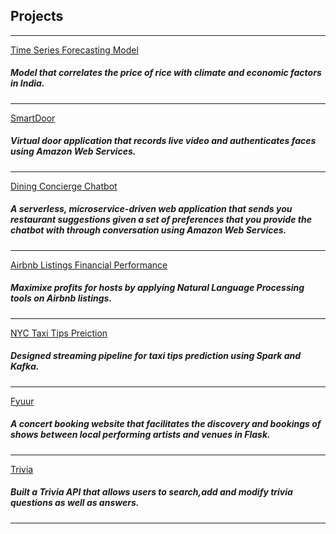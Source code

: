 ## Projects

---



[Time Series Forecasting Model](https://github.com/Roshni96/Rice_price_forecast)

<h5>Model that correlates the price of rice with climate and economic factors in India.</h5>


---
[SmartDoor](https://github.com/Roshni96/SmartDoor)
<h5>Virtual door application that records live video and authenticates faces using Amazon Web Services.</h5>

---
[Dining Concierge Chatbot](https://github.com/Roshni96/DiningChatbot)
<h5> A serverless, microservice-driven web application that sends you restaurant suggestions given a set of preferences
 that you provide the chatbot with through conversation using Amazon Web Services.</h5>


---
[Airbnb Listings Financial Performance](https://github.com/Roshni96/Airbnb_host_revenue_analysis)
<h5>Maximixe profits for hosts by applying Natural Language Processing tools on Airbnb listings.</h5>


---
[NYC Taxi Tips Preiction](https://github.com/Roshni96/NYC_Taxi_streaming)
<h5>Designed streaming pipeline for taxi tips prediction using Spark and Kafka.</h5>


---
[Fyuur](https://github.com/Roshni96/fyyur)
<h5>A concert booking website that facilitates the discovery and bookings of
 shows between local performing artists and venues in Flask.</h5>


---
[Trivia](https://github.com/Roshni96/Trivia_app)
<h5>Built a Trivia API that allows users to search,add and modify trivia questions as well as answers.</h5>





---

<!-- Remove above link if you don't want to attibute -->
